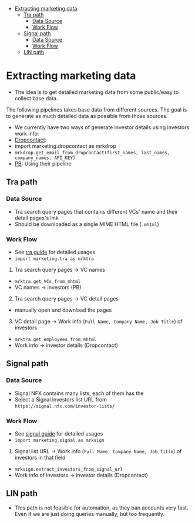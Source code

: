 <!--toc-->
   * [Extracting marketing data](#extracting-marketing-data)
      * [Tra path](#tra-path)
         * [Data Source](#data-source)
         * [Work Flow](#work-flow)
      * [Signal path](#signal-path)
         * [Data Source](#data-source-1)
         * [Work Flow](#work-flow-1)
      * [LIN path](#lin-path)


<!--tocstop-->

# Extracting marketing data

* The idea is to get detailed marketing data from some public/easy to
  collect base data.

The following pipelines takes base data from different sources. The goal is to
generate as much detailed data as possible from those sources.

* We currently have two ways of generate investor details using investors
  work info:
* [Dropcontact](./dropcontact.how_to_guide.md):
* import marketing.dropcontact as mrkdrop
* `mrkdrop.get_email_from_dropcontact(first_names, last_names, company_names, API_KEY)`
* [PB](https://phantombuster.com/): Using their pipeline

## Tra path

### Data Source

* Tra search query pages that contains different VCs' name and their detail
  pages's link
* Should be downloaded as a single MIME HTML file (`.mhtml`)

### Work Flow

* See [tra guide](./tra.how_to_guide.md) for detailed usages
* `import marketing.tra as mrktra`

1. Tra search query pages -> VC names

* `mrktra.get_VCs_from_mhtml`
* VC names -> investors (PB)

2. Tra search query pages -> VC detail pages

* manually open and download the pages

3. VC detail page -> Work info (`Full Name, Company Name, Job Title`) of
   investors

* `mrktra.get_employees_from_mhtml`
* Work info -> investor details (Dropcontact)

## Signal path

### Data Source

* Signal NFX contains many lists, each of them has the
* Select a Signal investors list URL from
  `https://signal.nfx.com/investor-lists/`

### Work Flow

* See [signal guide](./signal.how_to_guide.md) for detailed usages
* `import marketing.signal as mrksign`

1. Signal list URL -> Work info (`Full Name, Company Name, Job Title`) of
   investors in that field

* `mrksign.extract_investors_from_signal_url`
* Work info of investors -> investor details (Dropcontact)

## LIN path

* This path is not feasible for automation, as they ban accounts very fast.
  Even if we are just doing queries manually, but too frequently.
